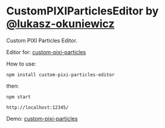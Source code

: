 CustomPIXIParticlesEditor by [@lukasz-okuniewicz](http://github.com/lukasz-okuniewicz)
=========

Custom PIXI Particles Editor.

Editor for: [custom-pixi-particles](https://github.com/lukasz-okuniewicz/custom-pixi-particles)

How to use:
```
npm install custom-pixi-particles-editor
```

then:
```
npm start

http://localhost:12345/
```

Demo: [custom-pixi-particles](http://particles.okuniewicz.eu/)
